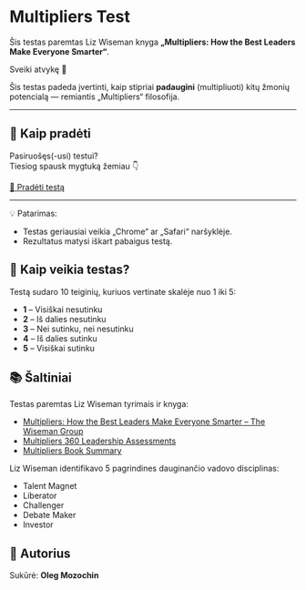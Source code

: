# Multipliers Test

Šis testas paremtas Liz Wiseman knyga **„Multipliers: How the Best Leaders Make Everyone Smarter“**.

Sveiki atvykę 👋  

Šis testas padeda įvertinti, kaip stipriai **padaugini** (multipliuoti) kitų žmonių potencialą — remiantis „Multipliers“ filosofija.

---

## 🧭 Kaip pradėti

Pasiruošęs(-usi) testui?  
Tiesiog spausk mygtuką žemiau 👇

[🚀 Pradėti testą](https://olemoz1977.github.io/multipliers-test/test)

---

💡 Patarimas:
- Testas geriausiai veikia „Chrome“ ar „Safari“ naršyklėje.
- Rezultatus matysi iškart pabaigus testą.

## 🧪 Kaip veikia testas?

Testą sudaro 10 teiginių, kuriuos vertinate skalėje nuo 1 iki 5:

- **1** – Visiškai nesutinku
- **2** – Iš dalies nesutinku
- **3** – Nei sutinku, nei nesutinku
- **4** – Iš dalies sutinku
- **5** – Visiškai sutinku


## 📚 Šaltiniai

Testas paremtas Liz Wiseman tyrimais ir knyga:

- [Multipliers: How the Best Leaders Make Everyone Smarter – The Wiseman Group](https://thewisemangroup.com/books/multipliers/)
- [Multipliers 360 Leadership Assessments](https://thewisemangroup.com/services/assessments/)
- [Multipliers Book Summary](https://www.leadernavigation.com/multipliers-book-summary/)

Liz Wiseman identifikavo 5 pagrindines dauginančio vadovo disciplinas:
- Talent Magnet
- Liberator
- Challenger
- Debate Maker
- Investor

## 👤 Autorius

Sukūrė: **Oleg Mozochin**

